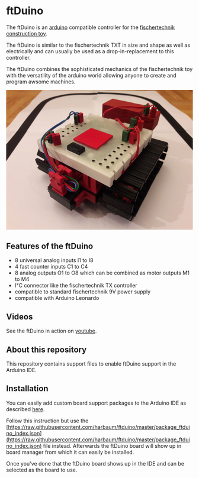 # ftDuino

The ftDuino is an [arduino](http://arduino.cc) compatible controller for the
[fischertechnik construction toy](http://fischertechnik.de).

The ftDuino is similar to the fischertechnik TXT in size and shape as
well as electrically and can usually be used as a drop-in-replacement
to this controller.

The ftDuino combines the sophisticated mechanics of the fischertechnik
toy with the versatility of the arduino world allowing anyone to create
and program awsome machines.

![ftDuino based robot](doc/ftduino.jpg)

## Features of the ftDuino

   - 8 universal analog inputs I1 to I8
   - 4 fast counter inputs C1 to C4
   - 8 analog outputs O1 to O8 which can be combined as motor outputs M1 to M4
   - I²C connector like the fischertechnik TX controller  
   - compatible to standard fischertechnik 9V power supply
   - compatible with Arduino Leonardo

## Videos

See the ftDuino in action on [youtube](https://www.youtube.com/playlist?list=PLi6a2BPpYcCTMfehFcKaVUSZGubVMpxHx).

## About this repository

This repository contains support files to enable ftDuino support in
the Arduino IDE.

## Installation

You can easily add custom board support packages to the Arduino IDE
as described [here](https://learn.adafruit.com/add-boards-arduino-v164/overview).

Follow this instruction but use the [https://raw.githubusercontent.com/harbaum/ftduino/master/package_ftduino_index.json](https://raw.githubusercontent.com/harbaum/ftduino/master/package_ftduino_index.json) file instead. Afterwards the ftDuino board will show up in board manager from which it can easily be installed.

Once you've done that the ftDuino board shows up in the IDE and can be selected as the board to use.
